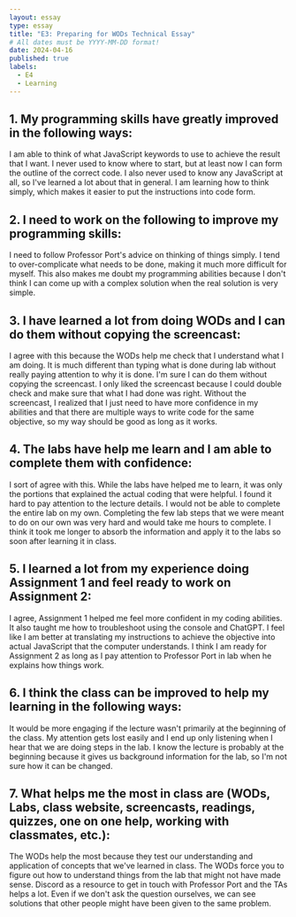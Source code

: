 ```yaml
---
layout: essay
type: essay
title: "E3: Preparing for WODs Technical Essay"
# All dates must be YYYY-MM-DD format!
date: 2024-04-16
published: true
labels:
  - E4
  - Learning
---
```


## 1. My programming skills have greatly improved in the following ways: 
I am able to think of what JavaScript keywords to use to achieve the result that I want. I never used to know where to start, but at least now I can form the outline of the correct code. I also never used to know any JavaScript at all, so I've learned a lot about that in general. I am learning how to think simply, which makes it easier to put the instructions into code form.

## 2. I need to work on the following to improve my programming skills:
I need to follow Professor Port's advice on thinking of things simply. I tend to over-complicate what needs to be done, making it much more difficult for myself. This also makes me doubt my programming abilities because I don't think I can come up with a complex solution when the real solution is very simple. 

## 3. I have learned a lot from doing WODs and I can do them without copying the screencast:
I agree with this because the WODs help me check that I understand what I am doing. It is much different than typing what is done during lab without really paying attention to why it is done. I'm sure I can do them without copying the screencast. I only liked the screencast because I could double check and make sure that what I had done was right. Without the screencast, I realized that I just need to have more confidence in my abilities and that there are multiple ways to write code for the same objective, so my way should be good as long as it works.

## 4. The labs have help me learn and I am able to complete them with confidence:
I sort of agree with this. While the labs have helped me to learn, it was only the portions that explained the actual coding that were helpful. I found it hard to pay attention to the lecture details. I would not be able to complete the entire lab on my own. Completing the few lab steps that we were meant to do on our own was very hard and would take me hours to complete. I think it took me longer to absorb the information and apply it to the labs so soon after learning it in class.

## 5. I learned a lot from my experience doing Assignment 1 and feel ready to work on Assignment 2:
I agree, Assignment 1 helped me feel more confident in my coding abilities. It also taught me how to troubleshoot using the console and ChatGPT. I feel like I am better at translating my instructions to achieve the objective into actual JavaScript that the computer understands. I think I am ready for Assignment 2 as long as I pay attention to Professor Port in lab when he explains how things work.

## 6. I think the class can be improved to help my learning in the following ways:
It would be more engaging if the lecture wasn't primarily at the beginning of the class. My attention gets lost easily and I end up only listening when I hear that we are doing steps in the lab. I know the lecture is probably at the beginning because it gives us background information for the lab, so I'm not sure how it can be changed. 

## 7. What helps me the most in class are (WODs, Labs, class website, screencasts, readings, quizzes, one on one help, working with classmates, etc.):
The WODs help the most because they test our understanding and application of concepts that we've learned in class. The WODs force you to figure out how to understand things from the lab that might not have made sense. Discord as a resource to get in touch with Professor Port and the TAs helps a lot. Even if we don't ask the question ourselves, we can see solutions that other people might have been given to the same problem.

